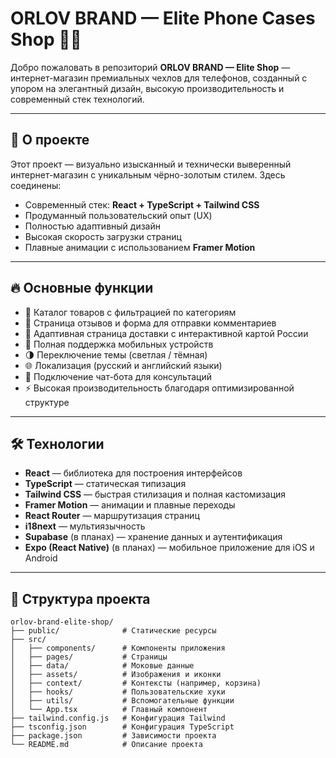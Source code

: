# ORLOV BRAND — Elite Phone Cases Shop 🖤✨

Добро пожаловать в репозиторий **ORLOV BRAND — Elite Shop** — интернет-магазин премиальных чехлов для телефонов, созданный с упором на элегантный дизайн, высокую производительность и современный стек технологий.

---

## 🚀 О проекте

Этот проект — визуально изысканный и технически выверенный интернет-магазин с уникальным чёрно-золотым стилем. Здесь соединены:
- Современный стек: **React + TypeScript + Tailwind CSS**
- Продуманный пользовательский опыт (UX)
- Полностью адаптивный дизайн
- Высокая скорость загрузки страниц
- Плавные анимации с использованием **Framer Motion**

---

## 🔥 Основные функции

- 🛒 Каталог товаров с фильтрацией по категориям  
- 📝 Страница отзывов и форма для отправки комментариев  
- 🚚 Адаптивная страница доставки с интерактивной картой России  
- 📱 Полная поддержка мобильных устройств  
- 🌗 Переключение темы (светлая / тёмная)  
- 🌐 Локализация (русский и английский языки)  
- 💬 Подключение чат-бота для консультаций  
- ⚡ Высокая производительность благодаря оптимизированной структуре  

---

## 🛠️ Технологии

- **React** — библиотека для построения интерфейсов  
- **TypeScript** — статическая типизация  
- **Tailwind CSS** — быстрая стилизация и полная кастомизация  
- **Framer Motion** — анимации и плавные переходы  
- **React Router** — маршрутизация страниц  
- **i18next** — мультиязычность  
- **Supabase** (в планах) — хранение данных и аутентификация  
- **Expo (React Native)** (в планах) — мобильное приложение для iOS и Android  

---

## 📂 Структура проекта

```text
orlov-brand-elite-shop/
├── public/              # Статические ресурсы
├── src/
│   ├── components/      # Компоненты приложения
│   ├── pages/           # Страницы
│   ├── data/            # Моковые данные
│   ├── assets/          # Изображения и иконки
│   ├── context/         # Контексты (например, корзина)
│   ├── hooks/           # Пользовательские хуки
│   ├── utils/           # Вспомогательные функции
│   └── App.tsx          # Главный компонент
├── tailwind.config.js   # Конфигурация Tailwind
├── tsconfig.json        # Конфигурация TypeScript
├── package.json         # Зависимости проекта
└── README.md            # Описание проекта
